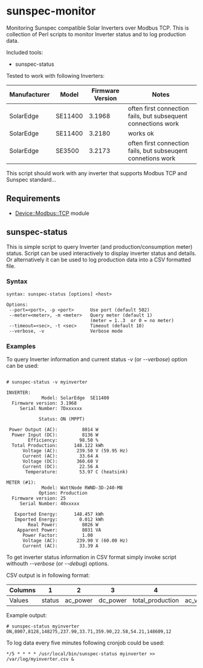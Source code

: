 # sunspec-monitor
Monitoring Sunspec compatible Solar Inverters over Modbus TCP.
This is collection of Perl scripts to monitor Inverter status and to log
production data.

Included tools:

* sunspec-status


Tested to work with following Inverters:

Manufacturer|Model|Firmware Version|Notes
------------|-----|----------------|-----
SolarEdge|SE11400|3.1968|often first connection fails, but subsequent connections work
SolarEdge|SE11400|3.2180|works ok
SolarEdge|SE3500|3.2173|often first connection fails, but subseuqent connetions work


This script should work with any inverter that supports Modbus TCP and Sunspec standard...


## Requirements

- [Device::Modbus::TCP](https://github.com/jfraire/Device-Modbus-TCP) module


## sunspec-status

This is simple script to query Inverter (and production/consumption meter) status.
Script can be used interactively to display inverter status and details. Or alternatively
it can be used to log production data into a CSV formatted file. 

### Syntax

```
syntax: sunspec-status [options] <host>

Options:
 --port=<port>, -p <port>      Use port (default 502)
 --meter=<meter>, -m <meter>   Query meter (default 1) 
                               (meter = 1..3  or 0 = no meter)
 --timeout=<sec>, -t <sec>     Timeout (default 10)
 --verbose, -v                 Verbose mode
```


### Examples

To query Inverter information and current status *-v* (or *--verbose*) option can be used:

```

# sunspec-status -v myinverter

INVERTER:
             Model: SolarEdge  SE11400
  Firmware version: 3.1968
     Serial Number: 7Dxxxxxx

            Status: ON (MPPT)

 Power Output (AC):         8014 W
  Power Input (DC):         8136 W
        Efficiency:        98.50 %
  Total Production:      148.122 kWh
      Voltage (AC):       239.50 V (59.95 Hz)
      Current (AC):        33.64 A
      Voltage (DC):       360.60 V
      Current (DC):        22.56 A
       Temperature:        53.97 C (heatsink)

METER (#1):
             Model: WattNode RWND-3D-240-MB
            Option: Production
  Firmware version: 25
     Serial Number: 40xxxxx

   Exported Energy:      148.457 kWh
   Imported Energy:        0.012 kWh
        Real Power:         8026 W
    Apparent Power:         8031 VA
      Power Factor:         1.00
      Voltage (AC):       239.90 V (60.00 Hz)
      Current (AC):        33.39 A

```

To get inverter status information in CSV format simply invoke script withouth *--verbose* (or *--debug*) options.

CSV output is in following format:

Columns|1|2|3|4|5|6|7|8|9|10|11
-------|-|-|-|-|-|-|-|-|-|--|---
Values|status|ac_power|dc_power|total_production|ac_voltage|ac_current|dc_voltage|dc_current|temperature|exported_energy|imporoted_energy

Example output:

```
# sunspec-status myinverter
ON,8007,8128,148275,237.90,33.71,359.90,22.58,54.21,148609,12
```

To log data every five minutes following cronjob could be used:
```
*/5 * * * * /usr/local/bin/sunspec-status myinverter >> /var/log/myinverter.csv &
```



